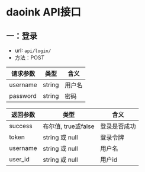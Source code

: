 # daoink API接口
## 一：登录  

* urI: `api/login/`
* 方法：POST

| 请求参数 | 类型   | 含义   |
| -------- | ------ | ------ |
| username | string | 用户名 |
| password | string | 密码   |

| 返回参数 | 类型                | 含义         |
| -------- | ------------------- | ------------ |
| success  | 布尔值, true或false | 登录是否成功 |
| token    | string 或 null      | 登录令牌     |
| username | string 或 null      | 用户名       |
| user_id  | string 或 null      | 用户id       |

